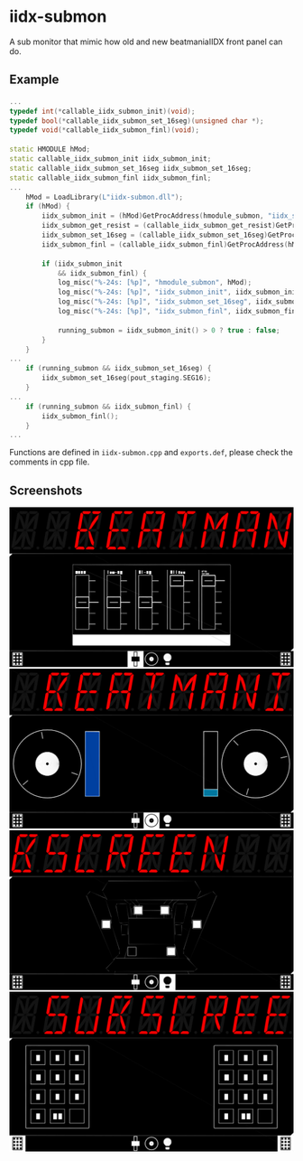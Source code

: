 # iidx-submon
A sub monitor that mimic how old and new beatmaniaIIDX front panel can do.

## Example
```C++
...
typedef int(*callable_iidx_submon_init)(void);
typedef bool(*callable_iidx_submon_set_16seg)(unsigned char *);
typedef void(*callable_iidx_submon_finl)(void);

static HMODULE hMod;
static callable_iidx_submon_init iidx_submon_init;
static callable_iidx_submon_set_16seg iidx_submon_set_16seg;
static callable_iidx_submon_finl iidx_submon_finl;
...
    hMod = LoadLibrary(L"iidx-submon.dll");
    if (hMod) {
        iidx_submon_init = (hMod)GetProcAddress(hmodule_submon, "iidx_submon_init");
        iidx_submon_get_resist = (callable_iidx_submon_get_resist)GetProcAddress(hMod, "iidx_submon_get_resist");
        iidx_submon_set_16seg = (callable_iidx_submon_set_16seg)GetProcAddress(hMod, "iidx_submon_set_16seg");
        iidx_submon_finl = (callable_iidx_submon_finl)GetProcAddress(hMod, "iidx_submon_finl");

        if (iidx_submon_init
            && iidx_submon_finl) {
            log_misc("%-24s: [%p]", "hmodule_submon", hMod);
            log_misc("%-24s: [%p]", "iidx_submon_init", iidx_submon_init);
            log_misc("%-24s: [%p]", "iidx_submon_set_16seg", iidx_submon_set_16seg);
            log_misc("%-24s: [%p]", "iidx_submon_finl", iidx_submon_finl);

            running_submon = iidx_submon_init() > 0 ? true : false;
        }
    }
...
    if (running_submon && iidx_submon_set_16seg) {
        iidx_submon_set_16seg(pout_staging.SEG16);
    }
...
    if (running_submon && iidx_submon_finl) {
        iidx_submon_finl();
    }
...
```

Functions are defined in ``iidx-submon.cpp`` and ``exports.def``, please check the comments in cpp file.

## Screenshots
![](/imgs/effector.svg)
![](/imgs/ttresist.svg)
![](/imgs/ledcontrol.svg)
![](/imgs/keypad.svg)
